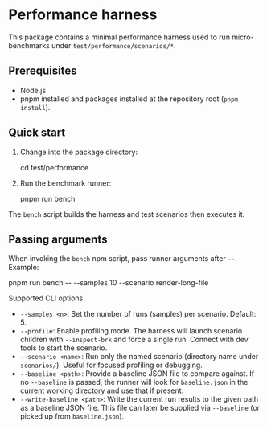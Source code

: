 # Performance harness

This package contains a minimal performance harness used to run micro-benchmarks under `test/performance/scenarios/*`.

## Prerequisites

- Node.js
- pnpm installed and packages installed at the repository root (`pnpm install`).

## Quick start

1. Change into the package directory:

   cd test/performance

2. Run the benchmark runner:

   pnpm run bench

The `bench` script builds the harness and test scenarios then executes it.

## Passing arguments

When invoking the `bench` npm script, pass runner arguments after `--`. Example:

pnpm run bench -- --samples 10 --scenario render-long-file

Supported CLI options

- `--samples <n>`: Set the number of runs (samples) per scenario. Default: 5.
- `--profile`: Enable profiling mode. The harness will launch scenario children with `--inspect-brk` and force a single run. Connect with dev tools to start the scenario.
- `--scenario <name>`: Run only the named scenario (directory name under `scenarios/`). Useful for focused profiling or debugging.
- `--baseline <path>`: Provide a baseline JSON file to compare against. If no `--baseline` is passed, the runner will look for `baseline.json` in the current working directory and use that if present.
- `--write-baseline <path>`: Write the current run results to the given path as a baseline JSON file. This file can later be supplied via `--baseline` (or picked up from `baseline.json`).
